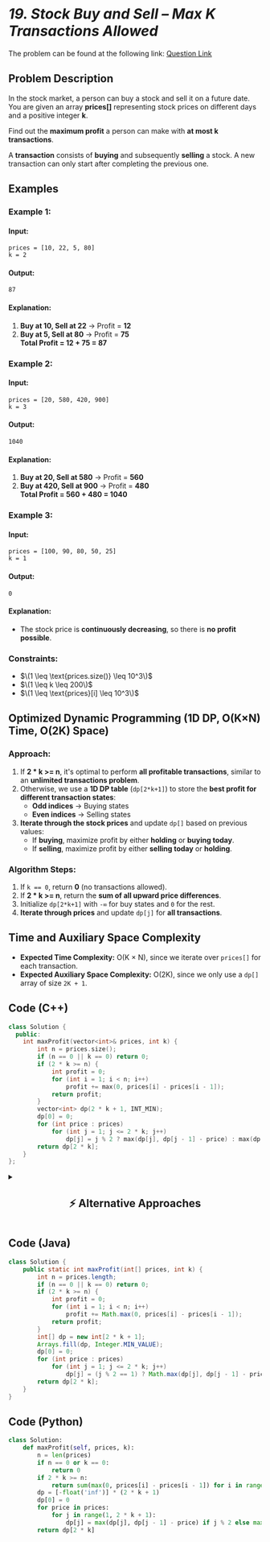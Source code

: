 # *19. Stock Buy and Sell – Max K Transactions Allowed*  

The problem can be found at the following link: [Question Link](https://www.geeksforgeeks.org/problems/maximum-profit4657/1)  

## **Problem Description**  

In the stock market, a person can buy a stock and sell it on a future date. You are given an array **prices[]** representing stock prices on different days and a positive integer **k**.  

Find out the **maximum profit** a person can make with **at most k transactions**.  

A **transaction** consists of **buying** and subsequently **selling** a stock. A new transaction can only start after completing the previous one.  

## **Examples**  

### **Example 1:**  

#### **Input:**  
```
prices = [10, 22, 5, 80]
k = 2
```

#### **Output:**  
```
87
```

#### **Explanation:**  
1. **Buy at 10, Sell at 22** → Profit = **12**  
2. **Buy at 5, Sell at 80** → Profit = **75**  
**Total Profit = 12 + 75 = 87**  


### **Example 2:**  

#### **Input:**  
```
prices = [20, 580, 420, 900]
k = 3
```

#### **Output:**  
```
1040
```

#### **Explanation:**  
1. **Buy at 20, Sell at 580** → Profit = **560**  
2. **Buy at 420, Sell at 900** → Profit = **480**  
**Total Profit = 560 + 480 = 1040**  


### **Example 3:**  

#### **Input:**  
```
prices = [100, 90, 80, 50, 25]
k = 1
```

#### **Output:**  
```
0
```

#### **Explanation:**  
- The stock price is **continuously decreasing**, so there is **no profit possible**.  


### **Constraints:**  
- $\(1 \leq \text{prices.size()} \leq 10^3\)$  
- $\(1 \leq k \leq 200\)$  
- $\(1 \leq \text{prices}[i] \leq 10^3\)$  


## **Optimized Dynamic Programming (1D DP, O(K×N) Time, O(2K) Space)**
### **Approach:**  
1. If **2 * k >= n**, it's optimal to perform **all profitable transactions**, similar to an **unlimited transactions problem**.  
2. Otherwise, we use a **1D DP table** (`dp[2*k+1]`) to store the **best profit for different transaction states**:
   - **Odd indices** → Buying states  
   - **Even indices** → Selling states  
3. **Iterate through the stock prices** and update `dp[]` based on previous values:  
   - If **buying**, maximize profit by either **holding** or **buying today**.  
   - If **selling**, maximize profit by either **selling today** or **holding**.  

### **Algorithm Steps:**  
1. If `k == 0`, return **0** (no transactions allowed).  
2. If **2 * k >= n**, return the **sum of all upward price differences**.  
3. Initialize `dp[2*k+1]` with `-∞` for buy states and `0` for the rest.  
4. **Iterate through prices** and update `dp[j]` for **all transactions**.  


## **Time and Auxiliary Space Complexity**  

- **Expected Time Complexity:** O(K × N), since we iterate over `prices[]` for each transaction.  
- **Expected Auxiliary Space Complexity:** O(2K), since we only use a `dp[]` array of size `2K + 1`.  


## **Code (C++)**  

```cpp
class Solution {
  public:
    int maxProfit(vector<int>& prices, int k) {
        int n = prices.size();
        if (n == 0 || k == 0) return 0;
        if (2 * k >= n) {
            int profit = 0;
            for (int i = 1; i < n; i++)
                profit += max(0, prices[i] - prices[i - 1]);
            return profit;
        }
        vector<int> dp(2 * k + 1, INT_MIN);
        dp[0] = 0;
        for (int price : prices)
            for (int j = 1; j <= 2 * k; j++)
                dp[j] = j % 2 ? max(dp[j], dp[j - 1] - price) : max(dp[j], dp[j - 1] + price);
        return dp[2 * k];
    }
};
```

<details>
<summary><h2 align="center">⚡ Alternative Approaches</h2></summary>

## **2️⃣ Dynamic Programming (O(K×N) Time, O(K×N) Space) — 2D DP**  
### **Algorithm Steps:**  
1. Use a **2D DP table**, where `dp[i][j]` represents the maximum profit at day `j` with at most `i` transactions.  
2. **Base Case:**  
   - `dp[0][j] = 0` (No transactions, no profit).  
   - `dp[i][0] = 0` (At day 0, profit is zero).  
3. **Recurrence Relation:**  
   $\[
   dp[i][j] = \max(dp[i][j-1], prices[j] + \max(dp[i-1][p] - prices[p]) \quad \text{for } 0 \leq p < j
   \]$
   - `dp[i][j-1]`: No transaction on day `j`.  
   - `prices[j] + max(dp[i-1][p] - prices[p])`: Buy at some `p`, sell at `j`.  

```cpp
class Solution {
  public:
    int maxProfit(vector<int>& prices, int k) {
        int n = prices.size();
        if (n == 0 || k == 0) return 0;
        vector<vector<int>> dp(k + 1, vector<int>(n, 0));
        for (int i = 1; i <= k; i++) {
            int maxDiff = -prices[0];
            for (int j = 1; j < n; j++) {
                dp[i][j] = max(dp[i][j - 1], prices[j] + maxDiff);
                maxDiff = max(maxDiff, dp[i - 1][j] - prices[j]);
            }
        }
        return dp[k][n - 1];
    }
};
```
✅ **Time Complexity:** `O(K × N)`  
✅ **Space Complexity:** `O(K × N)`  


## **3️⃣ Recursive + Memoization (O(K×N) Time, O(K×N) Space)**  
### **Algorithm Steps:**  
1. Define a **recursive function** `solve(i, t, holding)`, where:  
   - `i` is the current index (day).  
   - `t` is the number of transactions left.  
   - `holding` is `true` if we own a stock.  
2. **Base Cases:**  
   - If `i == n` or `t == 0`, return `0`.  
3. **Recurrence Relation:**  
   - If `holding`:  
     - Sell: `prices[i] + solve(i + 1, t - 1, false)`.  
     - Hold: `solve(i + 1, t, true)`.  
   - If **not holding**:  
     - Buy: `-prices[i] + solve(i + 1, t, true)`.  
     - Skip: `solve(i + 1, t, false)`.  
4. **Use Memoization (`dp[i][t][holding]`)** to store computed values.

```cpp
class Solution {
  public:
    vector<vector<vector<int>>> dp;
    int solve(vector<int>& prices, int i, int t, bool holding) {
        if (i == prices.size() || t == 0) return 0;
        if (dp[i][t][holding] != -1) return dp[i][t][holding];
        int skip = solve(prices, i + 1, t, holding);
        if (holding)
            return dp[i][t][holding] = max(skip, prices[i] + solve(prices, i + 1, t - 1, false));
        else
            return dp[i][t][holding] = max(skip, -prices[i] + solve(prices, i + 1, t, true));
    }

    int maxProfit(vector<int>& prices, int k) {
        int n = prices.size();
        dp.assign(n, vector<vector<int>>(k + 1, vector<int>(2, -1)));
        return solve(prices, 0, k, false);
    }
};
```
✅ **Time Complexity:** `O(K × N)`  
✅ **Space Complexity:** `O(K × N) (recursion stack)`  




## **Comparison of Approaches**
| **Approach**                     | ⏱️ **Time Complexity** | 🗂️ **Space Complexity** | ✅ **Pros**                        | ⚠️ **Cons**                    |
|----------------------------------|------------------------|-------------------------|------------------------------------|--------------------------------|
| **1D DP (Space Optimized)**      | 🟡 `O(K × N)`         | 🟢 `O(2K)`              | Best space-efficient solution     | Harder to understand           |
| **2D DP (Tabulation)**           | 🟡 `O(K × N)`         | 🔴 `O(K × N)`          | Intuitive approach                | High space usage               |
| **Recursive + Memoization**      | 🟡 `O(K × N)`         | 🔴 `O(K × N)`          | Natural recursion flow            | Stack overhead                 |

✅ **Best Choice?**
- **If optimizing space:** Use **1D DP (Space-Optimized)**.  
- **If space is not a concern:** Use **2D DP (Tabulation)** for easier understanding.  
- **For recursion lovers:** Use **Recursive + Memoization**.  

</details>  


## **Code (Java)**  
```java
class Solution {
    public static int maxProfit(int[] prices, int k) {
        int n = prices.length;
        if (n == 0 || k == 0) return 0;
        if (2 * k >= n) {
            int profit = 0;
            for (int i = 1; i < n; i++)
                profit += Math.max(0, prices[i] - prices[i - 1]);
            return profit;
        }
        int[] dp = new int[2 * k + 1];
        Arrays.fill(dp, Integer.MIN_VALUE);
        dp[0] = 0;
        for (int price : prices)
            for (int j = 1; j <= 2 * k; j++)
                dp[j] = (j % 2 == 1) ? Math.max(dp[j], dp[j - 1] - price) : Math.max(dp[j], dp[j - 1] + price);
        return dp[2 * k];
    }
}
```


## **Code (Python)**  
```python
class Solution:
    def maxProfit(self, prices, k):
        n = len(prices)
        if n == 0 or k == 0:
            return 0
        if 2 * k >= n:
            return sum(max(0, prices[i] - prices[i - 1]) for i in range(1, n))
        dp = [-float('inf')] * (2 * k + 1)
        dp[0] = 0
        for price in prices:
            for j in range(1, 2 * k + 1):
                dp[j] = max(dp[j], dp[j - 1] - price) if j % 2 else max(dp[j], dp[j - 1] + price)
        return dp[2 * k]
```

